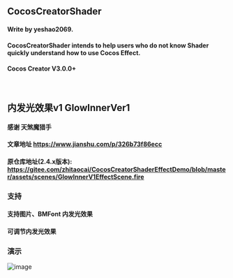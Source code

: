 ## CocosCreatorShader
#### Write by yeshao2069.
#### CocosCreatorShader intends to help users who do not know Shader quickly understand how to use Cocos Effect.
#### Cocos Creator V3.0.0+
&nbsp;

## 内发光效果v1  GlowInnerVer1
#### 感谢 天煞魔猎手 
#### 文章地址  https://www.jianshu.com/p/326b73f86ecc
#### 原仓库地址(2.4.x版本): https://gitee.com/zhitaocai/CocosCreatorShaderEffectDemo/blob/master/assets/scenes/GlowInnerV1EffectScene.fire
### 支持 
#### 支持图片、BMFont 内发光效果
#### 可调节内发光效果
### 演示
![image](https://gitee.com/yeshaohelpme/ShaderDemoImageLibrary/raw/master/image/GlowInnerVer1.gif)